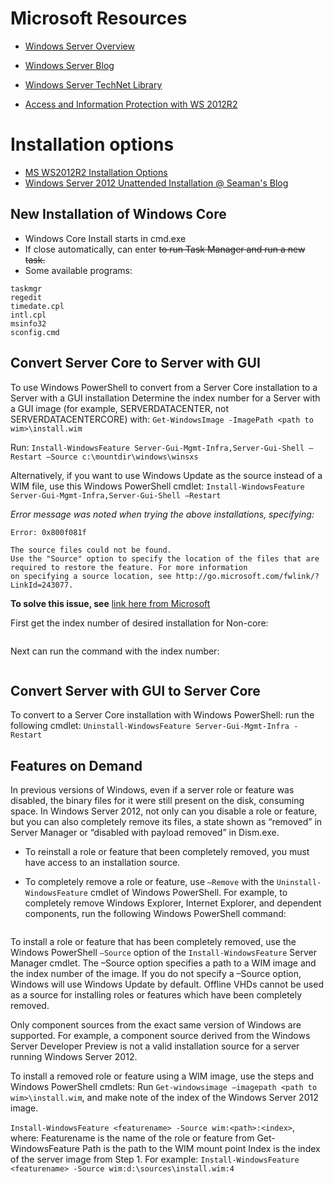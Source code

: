 # Microsoft Resources
- [Windows Server Overview](https://msdn.microsoft.com/library/dn636873(v=vs.85).aspx)
- [Windows Server Blog](https://blogs.technet.microsoft.com/windowsserver/)
- [Windows Server TechNet Library](https://technet.microsoft.com/en-us/library/bb625087.aspx)

- [Access and Information Protection with WS 2012R2](https://technet.microsoft.com/en-us/library/dn761715)

# Installation options
- [MS WS2012R2 Installation Options](https://technet.microsoft.com/en-us/library/hh831786)
- [Windows Server 2012 Unattended Installation @ Seaman's Blog](https://www.derekseaman.com/2012/07/windows-server-2012-unattended.html)

## New Installation of Windows Core
- Windows Core Install starts in cmd.exe
- If close automatically, can enter <Ctrl><Alt><Del> to run Task Manager and run a new task.
- Some available programs:
```
taskmgr
regedit
timedate.cpl
intl.cpl
msinfo32
sconfig.cmd
```

## Convert Server Core to Server with GUI
To use Windows PowerShell to convert from a Server Core installation to a Server with a GUI installation
Determine the index number for a Server with a GUI image (for example, SERVERDATACENTER, not SERVERDATACENTERCORE) with: `Get-WindowsImage -ImagePath <path to wim>\install.wim`

Run: `Install-WindowsFeature Server-Gui-Mgmt-Infra,Server-Gui-Shell –Restart –Source c:\mountdir\windows\winsxs`

Alternatively, if you want to use Windows Update as the source instead of a WIM file, use this Windows PowerShell cmdlet:
`Install-WindowsFeature Server-Gui-Mgmt-Infra,Server-Gui-Shell –Restart`

*Error message was noted when trying the above installations, specifying:*
```
Error: 0x800f081f

The source files could not be found.
Use the "Source" option to specify the location of the files that are required to restore the feature. For more information
on specifying a source location, see http://go.microsoft.com/fwlink/?LinkId=243077.
```
**To solve this issue, see** [link here from Microsoft](https://support.microsoft.com/en-us/kb/2913316)

First get the index number of desired installation for Non-core:
```dism /get-wiminfo /wimfile:d:\sources\install.wim
```
Next can run the command with the index number:
```Install-WindowsFeature Server-Gui-Mgmt-Infra,Server-Gui-Shell -Restart -Source wim:d:\sources\install.wim:2
```

## Convert Server with GUI to Server Core
To convert to a Server Core installation with Windows PowerShell: run the following cmdlet:
`Uninstall-WindowsFeature Server-Gui-Mgmt-Infra -Restart`

## Features on Demand
In previous versions of Windows, even if a server role or feature was disabled, the binary files for it were still present on the disk, consuming space. In Windows Server 2012, not only can you disable a role or feature, but you can also completely remove its files, a state shown as “removed” in Server Manager or “disabled with payload removed” in Dism.exe.

- To reinstall a role or feature that been completely removed, you must have access to an installation source.

- To completely remove a role or feature, use `–Remove` with the `Uninstall-WindowsFeature` cmdlet of Windows PowerShell. For example, to completely remove Windows Explorer, Internet Explorer, and dependent components, run the following Windows PowerShell command:

```Uninstall-WindowsFeature Server-Gui-Shell -Remove
```

To install a role or feature that has been completely removed, use the Windows PowerShell `–Source` option of the `Install-WindowsFeature` Server Manager cmdlet. The –Source option specifies a path to a WIM image and the index number of the image. If you do not specify a –Source option, Windows will use Windows Update by default. Offline VHDs cannot be used as a source for installing roles or features which have been completely removed.

Only component sources from the exact same version of Windows are supported. For example, a component source derived from the Windows Server Developer Preview is not a valid installation source for a server running Windows Server 2012.

To install a removed role or feature using a WIM image, use the steps and Windows PowerShell cmdlets:
Run `Get-windowsimage –imagepath <path to wim>\install.wim`, and make note of the index of the Windows Server 2012 image.

`Install-WindowsFeature <featurename> -Source wim:<path>:<index>`, where:
Featurename is the name of the role or feature from Get-WindowsFeature
Path is the path to the WIM mount point
Index is the index of the server image from Step 1.
For example: `Install-WindowsFeature <featurename> -Source wim:d:\sources\install.wim:4`
